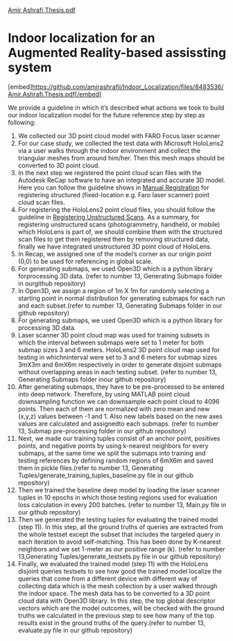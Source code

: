 [Amir Ashrafi Thesis.pdf](https://github.com/amirashrafii/Indoor_Localization/files/8483536/Amir.Ashrafi.Thesis.pdf)
# Indoor localization for an Augmented Reality-based assissting system

[embed]https://github.com/amirashrafii/Indoor_Localization/files/8483536/Amir.Ashrafi.Thesis.pdf[/embed]

We provide a guideline in which it’s described what actions we took to build our indoor localization model for the future reference step by step as following: 
1. We collected our 3D point cloud model with FARO Focus laser scanner
2. For our case study, we collected the test data with Microsoft HoloLens2 via a user walks through the indoor environment and collect the triangular meshes from around him/her. Then this mesh maps should be converted to 3D point cloud.
3. In the next step we registered the point cloud scan files with the Autodesk ReCap software to have an integrated and accurate 3D model. Here you can follow the guideline shows in [Manual Registration](https://knowledge.autodesk.com/support/recap/learn-explore/caas/CloudHelp/cloudhelp/2018/ENU/Reality-Capture/files/GUID-37FBC8AE-2674-4E11-97F2-A81806A5BABC-htm.html) for registering structured (fixed-location e.g. Faro laser scanner) point cloud scan files.
4. For registering the HoloLens2 point cloud files, you should follow the guideline in [Registering Unstructured Scans](https://knowledge.autodesk.com/support/recap/learn-explore/caas/CloudHelp/cloudhelp/2018/ENU/Reality-Capture/files/GUID-AF55A2EB-FCE8-4982-B3D6-CEAD5732DF03-htm.html). As a summary, for registering unstructured scans (photogrammetry, handheld, or mobile) which HoloLens is part of, we should combine them with the structured scan files to get them registered then by removing structured data, finally we have integrated unstructured 3D point cloud of HoloLens.
5. In Recap, we assigned one of the model’s corner as our origin point (0,0) to be used for referencing in global scale.
6. For generating submaps, we used Open3D which is a python library forprocessing 3D data. (refer to number 13, Generating Submaps folder in ourgithub repository)
7. In Open3D, we assign a region of 1m X 1m for randomly selecting a starting point in normal distribution for generating submaps for each run and each subset.(refer to number 13, Generating Submaps folder in our github repository)
8. For generating submaps, we used Open3D which is a python library for processing 3D data.
9. Laser scanner 3D point cloud map was used for training subsets in which the interval between submaps were set to 1 meter for both submap sizes 3 and 6 meters. HoloLens2 3D point cloud map used for testing in whichninterval were set to 3 and 6 meters for submap sizes 3mX3m and 6mX6m respectively in order to generate disjoint submaps without overlapping areas in each testing subset. (refer to number 13, Generating Submaps folder inour github repository)
10. After generating submaps, they have to be pre-processed to be entered into deep network. Therefore, by using MATLAB point cloud downsampling function we can downsample each point cloud to 4096 points. Then each of them are normalized with zero mean and new (x,y,z) values between -1 and 1. Also new labels based on the new axes values are calculated and assignedto each submaps. (refer to number 13, Submap pre-processing folder in our github repository)
11. Next, we made our training tuples consist of an anchor point, positives points, and negative points by using k-nearest neighbors for every submaps, at the same time we split the submaps into training and testing references by defining random regions of 6mX6m and saved them in pickle files.(refer to number 13, Generating Tuples/generate_training_tuples_baseline.py file in our github repository)
12. Then we trained the baseline deep model by loading the laser scanner tuples in 10 epochs in which those testing regions used for evaluation loss calculation in every 200 batches. (refer to number 13, Main.py file in our github repository) 
13. Then we generated the testing tuples for evaluating the trained model (step 11). In this step, all the ground truths of queries are extracted from the whole testset except the subset that includes the targeted query in each iteration to avoid self-matching. This has been done by K-nearest neighbors and we set 1-meter as our positive range (k).  (refer to number 13,Generating Tuples/generate_testsets.py file in our github repository)
14. Finally, we evaluated the trained model (step 11) with the HoloLens disjoint queries testsets to see how good the trained model localize the queries that come from a different device with different way of collecting data which is the mesh collection by a user walked through the indoor space.  The mesh data has to be converted to a 3D point cloud data with Open3D library.  In this step, the top global descriptor vectors which are the model outcomes, will be checked with the ground truths we calculated in the previous step to see how many of the top results exist in the ground truths of the query.(refer to number 13, evaluate.py file in our github repository) 

